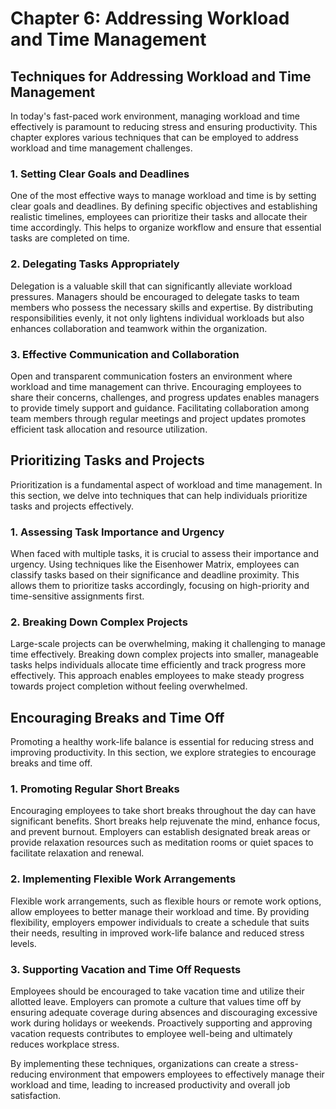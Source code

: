 # Chapter 6: Addressing Workload and Time Management

## Techniques for Addressing Workload and Time Management

In today's fast-paced work environment, managing workload and time effectively is paramount to reducing stress and ensuring productivity. This chapter explores various techniques that can be employed to address workload and time management challenges.

### 1\. Setting Clear Goals and Deadlines

One of the most effective ways to manage workload and time is by setting clear goals and deadlines. By defining specific objectives and establishing realistic timelines, employees can prioritize their tasks and allocate their time accordingly. This helps to organize workflow and ensure that essential tasks are completed on time.

### 2\. Delegating Tasks Appropriately

Delegation is a valuable skill that can significantly alleviate workload pressures. Managers should be encouraged to delegate tasks to team members who possess the necessary skills and expertise. By distributing responsibilities evenly, it not only lightens individual workloads but also enhances collaboration and teamwork within the organization.

### 3\. Effective Communication and Collaboration

Open and transparent communication fosters an environment where workload and time management can thrive. Encouraging employees to share their concerns, challenges, and progress updates enables managers to provide timely support and guidance. Facilitating collaboration among team members through regular meetings and project updates promotes efficient task allocation and resource utilization.

## Prioritizing Tasks and Projects

Prioritization is a fundamental aspect of workload and time management. In this section, we delve into techniques that can help individuals prioritize tasks and projects effectively.

### 1\. Assessing Task Importance and Urgency

When faced with multiple tasks, it is crucial to assess their importance and urgency. Using techniques like the Eisenhower Matrix, employees can classify tasks based on their significance and deadline proximity. This allows them to prioritize tasks accordingly, focusing on high-priority and time-sensitive assignments first.

### 2\. Breaking Down Complex Projects

Large-scale projects can be overwhelming, making it challenging to manage time effectively. Breaking down complex projects into smaller, manageable tasks helps individuals allocate time efficiently and track progress more effectively. This approach enables employees to make steady progress towards project completion without feeling overwhelmed.

## Encouraging Breaks and Time Off

Promoting a healthy work-life balance is essential for reducing stress and improving productivity. In this section, we explore strategies to encourage breaks and time off.

### 1\. Promoting Regular Short Breaks

Encouraging employees to take short breaks throughout the day can have significant benefits. Short breaks help rejuvenate the mind, enhance focus, and prevent burnout. Employers can establish designated break areas or provide relaxation resources such as meditation rooms or quiet spaces to facilitate relaxation and renewal.

### 2\. Implementing Flexible Work Arrangements

Flexible work arrangements, such as flexible hours or remote work options, allow employees to better manage their workload and time. By providing flexibility, employers empower individuals to create a schedule that suits their needs, resulting in improved work-life balance and reduced stress levels.

### 3\. Supporting Vacation and Time Off Requests

Employees should be encouraged to take vacation time and utilize their allotted leave. Employers can promote a culture that values time off by ensuring adequate coverage during absences and discouraging excessive work during holidays or weekends. Proactively supporting and approving vacation requests contributes to employee well-being and ultimately reduces workplace stress.

By implementing these techniques, organizations can create a stress-reducing environment that empowers employees to effectively manage their workload and time, leading to increased productivity and overall job satisfaction.
